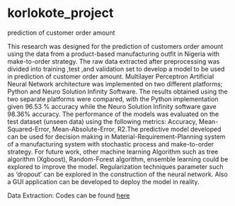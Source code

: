 # korlokote_project
prediction of customer order amount

This research was designed for the prediction of customers order amount using the data from a product-based manufacturing outfit in Nigeria with make-to-order strategy. The raw data extracted  after  preprocessing  was divided  into training ,test ,and validation set to develop a model  to be used  in prediction of  customer  order amount. Multilayer Perceptron Artificial Neural Network architecture was implemented on two different platforms; Python and Neuro Solution Infinity Software. The results obtained using the two separate platforms were compared, with the Python implementation given 96.53 % accuracy while the Neuro Solution Infinity software gave 98.36% accuracy. The performance of the models was evaluated on the test dataset (unseen data) using the following metrics: Accuracy, Mean-Squared-Error, Mean-Absolute-Error, R2.The predictive model developed can be used for decision making in Material-Requirement-Planning system of a manufacturing system with stochastic process and make-to-order strategy.  For future work, other machine learning Algorithm such as tree algorithm (Xgboost), Random-Forest algorithm, ensemble learning could be explored to improve the model. Regularization techniques parameter such as ‘dropout’ can be explored in the construction of the neural network. Also a GUI application can be developed to deploy the model in reality.

Data Extraction: Codes can be found <a href="">here</a>
